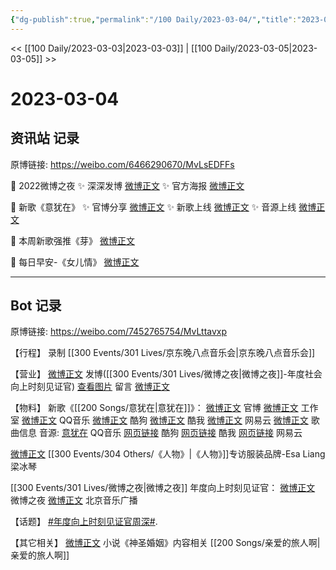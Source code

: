 ```yaml
---
{"dg-publish":true,"permalink":"/100 Daily/2023-03-04/","title":"2023-03-04","created":"2023-03-06T13:54:48.748+08:00","updated":"2023-03-07T19:44:11.758+08:00"}
---
```



<< [[100 Daily/2023-03-03\|2023-03-03]] | [[100 Daily/2023-03-05\|2023-03-05]] >>

# 2023-03-04

## 资讯站 记录

原博链接: https://weibo.com/6466290670/MvLsEDFFs

💫 2022微博之夜
✨ 深深发博 [微博正文](https://m.weibo.cn/6466290670/4875572880609430)
✨ 官方海报 [微博正文](https://m.weibo.cn/6466290670/4875555248015252)

💫 新歌《意犹在》
✨ 官博分享 [微博正文](https://m.weibo.cn/6466290670/4875512683692124)
✨ 新歌上线 [微博正文](https://m.weibo.cn/6466290670/4875513024217270)
✨ 音源上线 [微博正文](https://m.weibo.cn/6466290670/4875518447716289)

💫 本周新歌强推《芽》 [微博正文](https://m.weibo.cn/6466290670/4875522809272316)

💫 每日早安-《女儿情》 [微博正文](https://m.weibo.cn/6466290670/4875482338954009)

---
## Bot 记录

原博链接: https://weibo.com/7452765754/MvLttavxp

【行程】
录制 [[300 Events/301 Lives/京东晚八点音乐会\|京东晚八点音乐会]]

【营业】
[微博正文](https://weibo.com/1736988591/4875571344970449) 发博([[300 Events/301 Lives/微博之夜\|微博之夜]]-年度社会向上时刻见证官)
[查看图片](https://wx3.sinaimg.cn/large/0088n2Pggy1hbo8bgaz5jj30yi076aan.jpg) 留言 [微博正文](https://weibo.com/1736988591/4875199494755346)

【物料】
新歌《[[200 Songs/意犹在\|意犹在]]》：
[微博正文](https://weibo.com/5644660975/4875510401729174) 官博
[微博正文](https://weibo.com/7478855230/4875516685588208) 工作室
[微博正文](https://weibo.com/2169129705/4875508452694041) QQ音乐
[微博正文](https://weibo.com/1665103091/4875511367729789) 酷狗
[微博正文](https://weibo.com/1738434147/4875508452693510) 酷我
[微博正文](https://weibo.com/1721030997/4875559135611599) 网易云
[微博正文](https://weibo.com/6466290670/4875513024217270) 歌曲信息
音源:
[意犹在](https://weibo.cn/sinaurl?u=https%3A%2F%2Fi.y.qq.com%2Fv8%2Fplaysong.html%3Fsongid%3D399059659%26source%3Dyqq%26ADTAG%3Dhz_wb_sf%26channelId%3D10081987) QQ音乐
[网页链接](https://weibo.cn/sinaurl?u=https%3A%2F%2Ft1.kugou.com%2Fsong.html%3Fid%3D5KnY57eB9V3) 酷狗
[网页链接](https://weibo.cn/sinaurl?u=http%3A%2F%2Fm.kuwo.cn%2Fnewh5app%2Fplay_detail%2F264508185) 酷我
[网页链接](https://weibo.cn/sinaurl?u=https%3A%2F%2Fmusic.163.com%2F%23%2Fsong%3Fid%3D2026494958) 网易云

[微博正文](https://weibo.com/5048353991/4875557873129683) [[300 Events/304 Others/《人物》\|《人物》]]专访服装品牌-Esa Liang梁冰琴

[[300 Events/301 Lives/微博之夜\|微博之夜]] 年度向上时刻见证官：
[微博正文](https://weibo.com/1677969704/4875549879306455) 微博之夜
[微博正文](https://weibo.com/1910355794/4875574369322927) 北京音乐广播

【话题】
[#年度向上时刻见证官周深#](https://s.weibo.com/weibo?q=%23%E5%B9%B4%E5%BA%A6%E5%90%91%E4%B8%8A%E6%97%B6%E5%88%BB%E8%A7%81%E8%AF%81%E5%AE%98%E5%91%A8%E6%B7%B1%23).

【其它相关】
[微博正文](https://weibo.com/7208648160/4875171641165750) 小说《神圣婚姻》内容相关 [[200 Songs/亲爱的旅人啊\|亲爱的旅人啊]]
